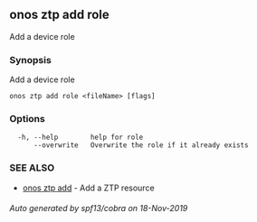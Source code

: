 ## onos ztp add role

Add a device role

### Synopsis

Add a device role

```
onos ztp add role <fileName> [flags]
```

### Options

```
  -h, --help        help for role
      --overwrite   Overwrite the role if it already exists
```

### SEE ALSO

* [onos ztp add](onos_ztp_add.md)	 - Add a ZTP resource

###### Auto generated by spf13/cobra on 18-Nov-2019
